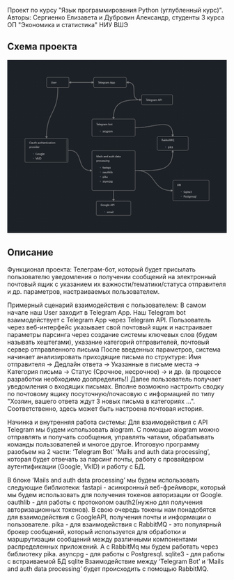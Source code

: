 Проект по курсу "Язык программирования Python (углубленный курс)". Авторы: Сергиенко Елизавета и Дубровин Александр, студенты 3 курса ОП "Экономика и статистика" НИУ ВШЭ

## Схема проекта

![Schema](telemail_schema.png)

## Описание

Функционал проекта:
Телеграм-бот, который будет присылать пользователю уведомления о получении сообщений на электронный почтовый ящик с указанием их важности/тематики/статуса отправителя и др. параметров, настраиваемых пользователем. 

Примерный сценарий взаимодействия с пользователем:
В самом начале наш  User заходит в  Telegram App. Наш Telegram bot взаимодействует с  Telegram App через Telegram API. Пользователь через веб-интерфейс указывает свой почтовый ящик и настраивает параметры парсинга через создание системы ключевых слов (будем называть хештегами), указание категорий отправителей, почтовый сервер отправленного письма
После введенных параметров, система начинает анализировать приходящие письма по структуре: Имя отправителя -> Дедлайн ответа -> Указанные в письме места -> Категория письма -> Статус (Срочное, несрочное) -> и др. (в процессе разработки необходимо доопределить!)
Далее пользователь получает уведомления о входящих письмах. Вполне возможно настроить сводку по почтовому ящику посуточную/почасовую с информацией по типу "Хозяин, вашего ответа ждут 3 новых письма в 
категориях ...". Соответственно, здесь может быть настроена почтовая история.

Начинка и внутренняя работа системы:
Для взаимодействия с API Telegram мы будем использовать aiogram. С помощью aiogram можно отправлять и получать сообщения, управлять чатами, обрабатывать команды пользователей и многое другое. Итоговую программу разобьем на 2 части: 
‘Telegram Bot’ 
‘Mails and auth data processing’, которая будет отвечать за парсинг почты, работу с провайдером аутентификации (Google, VkID) и работу с БД.
 
В блоке ‘Mails and auth data processing’ мы будем использовать следующие библиотеки:
fastapi - асинхронный веб-фреймворк, который мы будем использовать для получения токенов авторизации от Google.
oauthlib - для работы с протоколом oauth2(нужно для получения авторизационных токенов). В свою очередь токены нам понадобятся для взаимодействия с GoogleAPI,  получения почты и информации о пользователе.
pika -  для взаимодействия с RabbitMQ - это популярный брокер сообщений, который используется для обработки и маршрутизации сообщений между различными компонентами распределенных приложений. А с RabbitMq мы будем работать через библиотеку pika.
asyncpg - для работы с Postgresql. 
sqlite3 - для работы с встраиваемой БД sqlite
Взаимодействие между ‘Telegram Bot’ и ‘Mails and auth data processing’ будет происходить с помощью RabbitMQ. 
